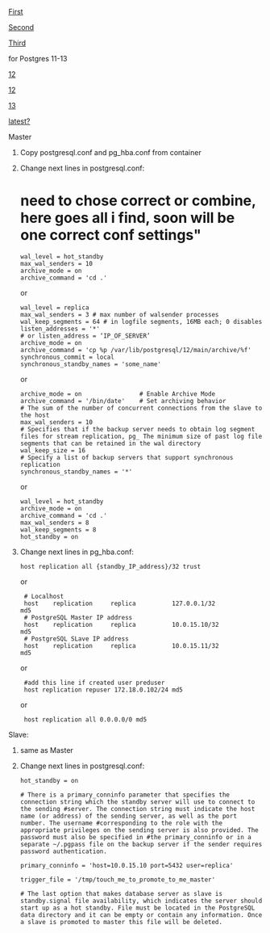 [First](https://aliceh75.github.io/testing-postgresql-cluster-using-docker)

[Second](https://prudnitskiy.pro/2018/01/05/pgsql-replica/)

[Third](https://docs.jelastic.com/postgresql-database-replication/)

for Postgres 11-13

[12](https://docs.jelastic.com/postgresql-database-replication/)

[12](https://therishabh.in/setting-up-master-slave-replication-in-postgresql-using-dockers-and-external-volumes/)

[13](https://programmer.group/docker-configures-the-master-slave-environment-of-postgresql13.html)

[latest?](https://www.optimadata.nl/blogs/1/nlm8ci-how-to-run-postgres-on-docker-part-3)

Master

1. Copy postgresql.conf and pg_hba.conf from container
2. Change next lines in postgresql.conf:

   # need to chose correct or combine, here goes all i find, soon will be one correct conf settings"

   ```
   wal_level = hot_standby
   max_wal_senders = 10
   archive_mode = on
   archive_command = 'cd .'
   ```

   or

   ```
   wal_level = replica
   max_wal_senders = 3 # max number of walsender processes
   wal_keep_segments = 64 # in logfile segments, 16MB each; 0 disables
   listen_addresses = '*'
   # or listen_address = ‘IP_OF_SERVER’
   archive_mode = on
   archive_command = 'cp %p /var/lib/postgresql/12/main/archive/%f'
   synchronous_commit = local
   synchronous_standby_names = 'some_name'
   ```

   or

   ```
   archive_mode = on				# Enable Archive Mode
   archive_command = '/bin/date'	# Set archiving behavior
   # The sum of the number of concurrent connections from the slave to the host
   max_wal_senders = 10
   # Specifies that if the backup server needs to obtain log segment files for stream replication, pg_ The minimum size of past log file segments that can be retained in the wal directory
   wal_keep_size = 16
   # Specify a list of backup servers that support synchronous replication
   synchronous_standby_names = '*'
   ```

   or

   ```
   wal_level = hot_standby
   archive_mode = on
   archive_command = 'cd .'
   max_wal_senders = 8
   wal_keep_segments = 8
   hot_standby = on

   ```

3. Change next lines in pg_hba.conf:

   ```
   host replication all {standby_IP_address}/32 trust
   ```

   or

   ```
    # Localhost
    host    replication     replica          127.0.0.1/32             md5
    # PostgreSQL Master IP address
    host    replication     replica          10.0.15.10/32            md5
    # PostgreSQL SLave IP address
    host    replication     replica          10.0.15.11/32            md5
   ```

   or

   ```
    #add this line if created user preduser
    host replication repuser 172.18.0.102/24 md5
   ```

   or

   ```
    host replication all 0.0.0.0/0 md5
   ```

Slave:

1. same as Master
2. Change next lines in postgresql.conf:

   ```
   hot_standby = on

   # There is a primary_conninfo parameter that specifies the connection string which the standby server will use to connect to the sending #server. The connection string must indicate the host name (or address) of the sending server, as well as the port number. The username #corresponding to the role with the appropriate privileges on the sending server is also provided. The password must also be specified in #the primary_conninfo or in a separate ~/.pgpass file on the backup server if the sender requires password authentication.

   primary_conninfo = 'host=10.0.15.10 port=5432 user=replica'

   trigger_file = '/tmp/touch_me_to_promote_to_me_master'

   # The last option that makes database server as slave is standby.signal file availability, which indicates the server should start up as a hot standby. File must be located in the PostgreSQL data directory and it can be empty or contain any information. Once a slave is promoted to master this file will be deleted.
   ```
